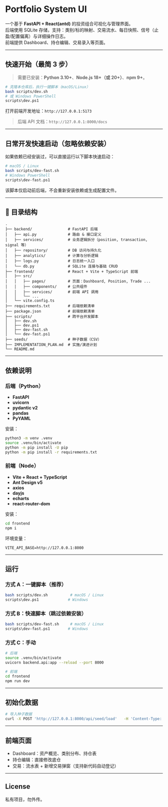 # Portfolio System UI

一个基于 **FastAPI + React(antd)** 的投资组合可视化与管理界面。  
后端使用 SQLite 存储，支持：类别/标的映射、交易流水、每日快照、信号（止盈/配置偏离）与详细操作日志。  
前端提供 Dashboard、持仓编辑、交易录入等页面。

---

## 快速开始（最简 3 步）

> 需要已安装：**Python 3.10+**、**Node.js 18+（或 20+）**、**npm 9+**。

```bash
# 克隆本仓库后，执行一键脚本（macOS/Linux）
bash scripts/dev.sh
# 或 Windows PowerShell
scripts\dev.ps1
```

打开前端开发地址：`http://127.0.0.1:5173`

> 后端 API 文档：`http://127.0.0.1:8000/docs`

---

## 日常开发快速启动（忽略依赖安装）

如果依赖已经安装过，可以直接运行以下脚本快速启动：

```bash
# macOS / Linux
bash scripts/dev-fast.sh
# Windows PowerShell
scripts\dev-fast.ps1
```

该脚本仅启动前后端，不会重新安装依赖或生成配置文件。

---

## 🧭 目录结构

```
.
├── backend/                # FastAPI 后端
│   ├── api.py              # 路由 & 接口定义
│   ├── services/           # 业务逻辑拆分（position, transaction, signal 等）
│   ├── repository/         # DB 访问与持久化
│   ├── analytics/          # 计算与分析逻辑
│   ├── logs.py             # 日志统一入口
│   └── db.py               # SQLite 连接与基础 CRUD
├── frontend/               # React + Vite + TypeScript 前端
│   ├── src/
│   │   ├── pages/          # 页面：Dashboard, Position, Trade ...
│   │   ├── components/     # 公共组件
│   │   ├── services/       # 前端 API 调用
│   │   └── ...
│   └── vite.config.ts
├── requirements.txt        # 后端依赖清单
├── package.json            # 前端依赖清单
├── scripts/                # 跨平台开发脚本
│   ├── dev.sh
│   ├── dev.ps1
│   ├── dev-fast.sh
│   └── dev-fast.ps1
├── seeds/                  # 种子数据（CSV）
├── IMPLEMENTATION_PLAN.md  # 实施/演进计划
└── README.md
```

---

## 依赖说明

### 后端（Python）
- **FastAPI**
- **uvicorn**
- **pydantic v2**
- **pandas**
- **PyYAML**

安装：
```bash
python3 -m venv .venv
source .venv/bin/activate
python -m pip install -U pip
python -m pip install -r requirements.txt
```

### 前端（Node）
- **Vite + React + TypeScript**
- **Ant Design v5**
- **axios**
- **dayjs**
- **echarts**
- **react-router-dom**

安装：
```bash
cd frontend
npm i
```

环境变量：
```
VITE_API_BASE=http://127.0.0.1:8000
```

---

## 运行

### 方式 A：一键脚本（推荐）
```bash
bash scripts/dev.sh          # macOS / Linux
scripts\dev.ps1             # Windows
```

### 方式 B：快速脚本（跳过依赖安装）
```bash
bash scripts/dev-fast.sh     # macOS / Linux
scripts\dev-fast.ps1        # Windows
```

### 方式 C：手动
```bash
# 后端
source .venv/bin/activate
uvicorn backend.api:app --reload --port 8000

# 前端
cd frontend
npm run dev
```

---

## 初始化数据

```bash
# 导入种子数据
curl -X POST 'http://127.0.0.1:8000/api/seed/load'   -H 'Content-Type: application/json'   -d '{"categories_csv":"seeds/categories.csv","instruments_csv":"seeds/instruments.csv"}'
```

---

## 前端页面

- Dashboard：资产概览、类别分布、持仓表
- 持仓编辑：直接修改底仓
- 交易：流水表 + 新增交易弹窗（支持新代码自动登记）

---

## License
私有项目，勿外传。
